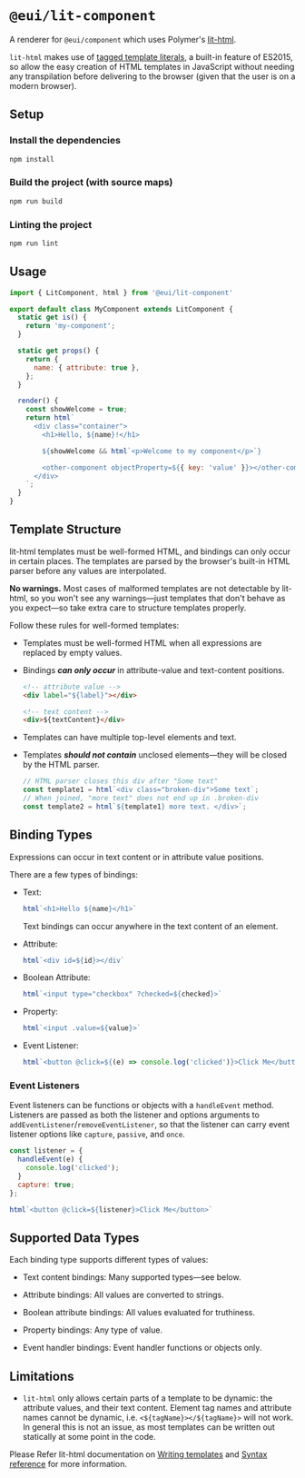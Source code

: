# `@eui/lit-component`

A renderer for `@eui/component` which uses Polymer's
[lit-html](https://github.com/PolymerLabs/lit-html).

`lit-html` makes use of
[tagged template literals](https://developer.mozilla.org/en-US/docs/Web/JavaScript/Reference/Template_literals),
a built-in feature of ES2015, so allow the easy creation of HTML templates in
JavaScript without needing any transpilation before delivering to the browser
(given that the user is on a modern browser).

## Setup

### Install the dependencies

```bash
npm install
```

### Build the project (with source maps)

```bash
npm run build
```

### Linting the project
```bash
npm run lint
```

## Usage

```js
import { LitComponent, html } from '@eui/lit-component'

export default class MyComponent extends LitComponent {
  static get is() {
    return 'my-component';
  }

  static get props() {
    return {
      name: { attribute: true },
    };
  }

  render() {
    const showWelcome = true;
    return html`
      <div class="container">
        <h1>Hello, ${name}!</h1>

        ${showWelcome && html`<p>Welcome to my component</p>`}

        <other-component objectProperty=${{ key: 'value' }}></other-component>
      </div>
    `;
  }
}
```

## Template Structure

lit-html templates must be well-formed HTML, and bindings can only occur in certain places. The templates are parsed by the browser's built-in HTML parser before any values are interpolated. 

**No warnings.** Most cases of malformed templates are not detectable by lit-html, so you won't see any warnings—just templates that don't behave as you expect—so take extra care to structure templates properly. 

Follow these rules for well-formed templates:

 *  Templates must be well-formed HTML when all expressions are replaced by empty values.

 *  Bindings **_can only occur_** in attribute-value and text-content positions.

    ```html
    <!-- attribute value -->
    <div label="${label}"></div>

    <!-- text content -->
    <div>${textContent}</div>
    ```

 *  Templates can have multiple top-level elements and text.

 *  Templates **_should not contain_** unclosed elements—they will be closed by the HTML parser.

    ```js
    // HTML parser closes this div after "Some text"
    const template1 = html`<div class="broken-div">Some text`;
    // When joined, "more text" does not end up in .broken-div
    const template2 = html`${template1} more text. </div>`;
    ```

## Binding Types

Expressions can occur in text content or in attribute value positions.

There are a few types of bindings:

  * Text:

    ```js
    html`<h1>Hello ${name}</h1>`
    ```

    Text bindings can occur anywhere in the text content of an element.

  * Attribute:

    ```js
    html`<div id=${id}></div`
    ```

  * Boolean Attribute:

    ```js
    html`<input type="checkbox" ?checked=${checked}>`
    ```

  * Property:

    ```js
    html`<input .value=${value}>`
    ```

  * Event Listener:

    ```js
    html`<button @click=${(e) => console.log('clicked')}>Click Me</button>`
    ```

### Event Listeners

Event listeners can be functions or objects with a `handleEvent` method. Listeners are passed as both the listener and options arguments to `addEventListener`/`removeEventListener`, so that the listener can carry event listener options like `capture`, `passive`, and `once`.

```js
const listener = {
  handleEvent(e) {
    console.log('clicked');
  }
  capture: true;
};

html`<button @click=${listener}>Click Me</button>`
```

## Supported Data Types

Each binding type supports different types of values:

 * Text content bindings: Many supported types—see below.

 * Attribute bindings: All values are converted to strings.

 * Boolean attribute bindings: All values evaluated for truthiness.

 * Property bindings: Any type of value.

 * Event handler bindings: Event handler functions or objects only.


## Limitations

- `lit-html` only allows certain parts of a template to be dynamic: the
  attribute values, and their text content.  Element tag names and attribute
  names cannot be dynamic, i.e. `<${tagName}></${tagName}>` will not work.  In
  general this is not an issue, as most templates can be written out statically
  at some point in the code.

Please Refer lit-html documentation on [Writing templates](https://lit-html.polymer-project.org/guide/writing-templates) and
[Syntax reference](https://lit-html.polymer-project.org/guide/template-reference) for more information.
